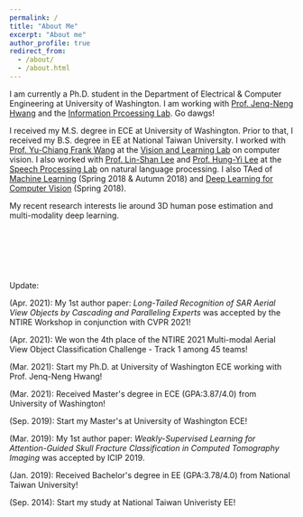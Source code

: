 ```yaml
---
permalink: /
title: "About Me"
excerpt: "About me"
author_profile: true
redirect_from: 
  - /about/
  - /about.html
---
```


I am currently a Ph.D. student in the Department of Electrical & Computer Engineering at University of Washington. I am working with [Prof. Jenq-Neng Hwang](https://people.ece.uw.edu/hwang/) and  the [Information Prcoessing Lab](https://ipl-uw.github.io/). Go dawgs!

I received my M.S. degree in ECE at University of Washington. Prior to that, I received my B.S. degree in EE at National Taiwan University. I worked with [Prof. Yu-Chiang Frank Wang](http://vllab.ee.ntu.edu.tw/members.html) at the [Vision and Learning Lab](http://vllab.ee.ntu.edu.tw/) on computer vision. I also worked with [Prof. Lin-Shan Lee](http://speech.ee.ntu.edu.tw/previous_version/lslNew.htm) and [Prof. Hung-Yi Lee](https://speech.ee.ntu.edu.tw/~tlkagk/index.html) at the  [Speech Processing Lab](https://speech.ee.ntu.edu.tw/previous_version/index.htm) on natural language processing. I also TAed of [Machine Learning](https://speech.ee.ntu.edu.tw/~hylee/ml/2021-spring.html) (Spring 2018 & Autumn 2018) and [Deep Learning for Computer Vision](http://vllab.ee.ntu.edu.tw/dlcv.html) (Spring 2018).

My recent research interests lie around 3D human pose estimation and multi-modality deep learning.


&nbsp;

&nbsp;

&nbsp;

Update:

(Apr. 2021): My 1st author paper: *Long-Tailed Recognition of SAR Aerial View Objects by Cascading and Paralleling Experts* was accepted by the NTIRE Workshop in conjunction with CVPR 2021!

(Apr. 2021): We won the 4th place of the NTIRE 2021 Multi-modal Aerial View Object Classification Challenge - Track 1 among 45 teams!

(Mar. 2021): Start my Ph.D. at University of Washington ECE working with Prof. Jenq-Neng Hwang!

(Mar. 2021): Received Master's degree in ECE (GPA:3.87/4.0) from University of Washington! 

(Sep. 2019): Start my Master's at University of Washington ECE!

(Mar. 2019): My 1st author paper: *Weakly-Supervised Learning for Attention-Guided Skull Fracture Classification in Computed Tomography Imaging* was accepted by ICIP 2019.

(Jan. 2019): Received Bachelor's degree in EE (GPA:3.78/4.0) from National Taiwan University!

(Sep. 2014): Start my study at National Taiwan Univeristy EE!


[comment]: <> (&#40;Jun. 2020&#41;: Start my SWE summer internship at ASML NSM team! )

[comment]: <> (&#40;Dec. 2019&#41;: Start my UW ENGINE capstone project with Telenav Inc.!)



[comment]: <> (&#40;Jun. 2019&#41;: Start my MLE sumemr internship at Envive Inc. AI team!)

[comment]: <> (&#40;Mar. 2019&#41;: Works accepted by IEEE International Conference on Image Processing 2021!)


[comment]: <> (&#40;Mar. 2018&#41;: Won the 2018 National CITI scholarship!)

[comment]: <> (&#40;Sep. 2014&#41;: Start my study at National Taiwan Univeristy EE!)